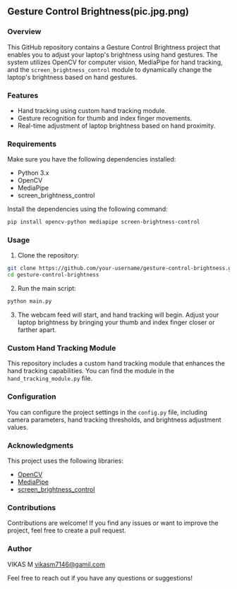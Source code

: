## Gesture Control Brightness(pic.jpg.png)

### Overview

This GitHub repository contains a Gesture Control Brightness project that enables you to adjust your laptop's brightness using hand gestures. The system utilizes OpenCV for computer vision, MediaPipe for hand tracking, and the `screen_brightness_control` module to dynamically change the laptop's brightness based on hand gestures.

### Features

- Hand tracking using custom hand tracking module.
- Gesture recognition for thumb and index finger movements.
- Real-time adjustment of laptop brightness based on hand proximity.

### Requirements

Make sure you have the following dependencies installed:

- Python 3.x
- OpenCV
- MediaPipe
- screen_brightness_control

Install the dependencies using the following command:

```bash
pip install opencv-python mediapipe screen-brightness-control
```

### Usage

1. Clone the repository:

```bash
git clone https://github.com/your-username/gesture-control-brightness.git
cd gesture-control-brightness
```

2. Run the main script:

```bash
python main.py
```

3. The webcam feed will start, and hand tracking will begin. Adjust your laptop brightness by bringing your thumb and index finger closer or farther apart.

### Custom Hand Tracking Module

This repository includes a custom hand tracking module that enhances the hand tracking capabilities. You can find the module in the `hand_tracking_module.py` file.

### Configuration

You can configure the project settings in the `config.py` file, including camera parameters, hand tracking thresholds, and brightness adjustment values.

### Acknowledgments

This project uses the following libraries:

- [OpenCV](https://github.com/opencv/opencv)
- [MediaPipe](https://github.com/google/mediapipe)
- [screen_brightness_control](https://github.com/Crozzers/screen-brightness-control)

### Contributions

Contributions are welcome! If you find any issues or want to improve the project, feel free to create a pull request.


### Author

VIKAS M
vikasm7146@gamil.com

Feel free to reach out if you have any questions or suggestions!
